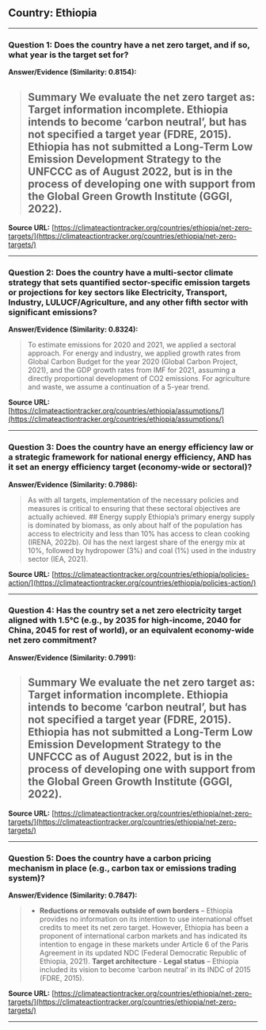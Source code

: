 ## Country: Ethiopia

---
### Question 1: Does the country have a net zero target, and if so, what year is the target set for?

**Answer/Evidence (Similarity: 0.8154):**
>  ## Summary   We evaluate the net zero target as: **Target information incomplete**. Ethiopia intends to become ‘carbon neutral’, but has not specified a target year (FDRE, 2015). Ethiopia has not submitted a Long-Term Low Emission Development Strategy to the UNFCCC as of August 2022, but is in the process of developing one with support from the Global Green Growth Institute (GGGI, 2022).

**Source URL:** [https://climateactiontracker.org/countries/ethiopia/net-zero-targets/](https://climateactiontracker.org/countries/ethiopia/net-zero-targets/)

---
### Question 2: Does the country have a multi-sector climate strategy that sets quantified sector-specific emission targets or projections for key sectors like Electricity, Transport, Industry, LULUCF/Agriculture, and any other fifth sector with significant emissions?

**Answer/Evidence (Similarity: 0.8324):**
> To estimate emissions for 2020 and 2021, we applied a sectoral approach. For energy and industry, we applied growth rates from Global Carbon Budget for the year 2020 (Global Carbon Project, 2021), and the GDP growth rates from IMF for 2021, assuming a directly proportional development of CO2 emissions. For agriculture and waste, we assume a continuation of a 5-year trend.

**Source URL:** [https://climateactiontracker.org/countries/ethiopia/assumptions/](https://climateactiontracker.org/countries/ethiopia/assumptions/)

---
### Question 3: Does the country have an energy efficiency law or a strategic framework for national energy efficiency, AND has it set an energy efficiency target (economy-wide or sectoral)?

**Answer/Evidence (Similarity: 0.7986):**
> As with all targets, implementation of the necessary policies and measures is critical to ensuring that these sectoral objectives are actually achieved. ## Energy supply   Ethiopia’s primary energy supply is dominated by biomass, as only about half of the population has access to electricity and less than 10% has access to clean cooking (IRENA, 2022b). Oil has the next largest share of the energy mix at 10%, followed by hydropower (3%) and coal (1%) used in the industry sector (IEA, 2021).

**Source URL:** [https://climateactiontracker.org/countries/ethiopia/policies-action/](https://climateactiontracker.org/countries/ethiopia/policies-action/)

---
### Question 4: Has the country set a net zero electricity target aligned with 1.5°C (e.g., by 2035 for high-income, 2040 for China, 2045 for rest of world), or an equivalent economy-wide net zero commitment?

**Answer/Evidence (Similarity: 0.7991):**
>  ## Summary   We evaluate the net zero target as: **Target information incomplete**. Ethiopia intends to become ‘carbon neutral’, but has not specified a target year (FDRE, 2015). Ethiopia has not submitted a Long-Term Low Emission Development Strategy to the UNFCCC as of August 2022, but is in the process of developing one with support from the Global Green Growth Institute (GGGI, 2022).

**Source URL:** [https://climateactiontracker.org/countries/ethiopia/net-zero-targets/](https://climateactiontracker.org/countries/ethiopia/net-zero-targets/)

---
### Question 5: Does the country have a carbon pricing mechanism in place (e.g., carbon tax or emissions trading system)?

**Answer/Evidence (Similarity: 0.7847):**
> - **Reductions or removals outside of own borders** – Ethiopia provides no information on its intention to use international offset credits to meet its net zero target. However, Ethiopia has been a proponent of international carbon markets and has indicated its intention to engage in these markets under Article 6 of the Paris Agreement in its updated NDC (Federal Democratic Republic of Ethiopia, 2021). **Target architecture**   - **Legal status** – Ethiopia included its vision to become ‘carbon neutral’ in its INDC of 2015 (FDRE, 2015).

**Source URL:** [https://climateactiontracker.org/countries/ethiopia/net-zero-targets/](https://climateactiontracker.org/countries/ethiopia/net-zero-targets/)

---
